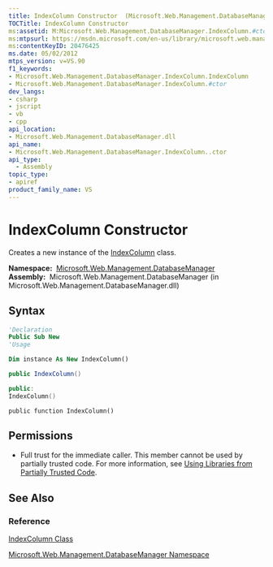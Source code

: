 ```yaml
---
title: IndexColumn Constructor  (Microsoft.Web.Management.DatabaseManager)
TOCTitle: IndexColumn Constructor
ms:assetid: M:Microsoft.Web.Management.DatabaseManager.IndexColumn.#ctor
ms:mtpsurl: https://msdn.microsoft.com/en-us/library/microsoft.web.management.databasemanager.indexcolumn.indexcolumn(v=VS.90)
ms:contentKeyID: 20476425
ms.date: 05/02/2012
mtps_version: v=VS.90
f1_keywords:
- Microsoft.Web.Management.DatabaseManager.IndexColumn.IndexColumn
- Microsoft.Web.Management.DatabaseManager.IndexColumn.#ctor
dev_langs:
- csharp
- jscript
- vb
- cpp
api_location:
- Microsoft.Web.Management.DatabaseManager.dll
api_name:
- Microsoft.Web.Management.DatabaseManager.IndexColumn..ctor
api_type:
  - Assembly
topic_type:
- apiref
product_family_name: VS
---
```


# IndexColumn Constructor

Creates a new instance of the [IndexColumn](indexcolumn-class-microsoft-web-management-databasemanager.md) class.

**Namespace:**  [Microsoft.Web.Management.DatabaseManager](microsoft-web-management-databasemanager-namespace.md)  
**Assembly:**  Microsoft.Web.Management.DatabaseManager (in Microsoft.Web.Management.DatabaseManager.dll)

## Syntax

```vb
'Declaration
Public Sub New
'Usage

Dim instance As New IndexColumn()
```

```csharp
public IndexColumn()
```

```cpp
public:
IndexColumn()
```

```jscript
public function IndexColumn()
```

## Permissions

  - Full trust for the immediate caller. This member cannot be used by partially trusted code. For more information, see [Using Libraries from Partially Trusted Code](https://msdn.microsoft.com/library/8skskf63).

## See Also

### Reference

[IndexColumn Class](indexcolumn-class-microsoft-web-management-databasemanager.md)

[Microsoft.Web.Management.DatabaseManager Namespace](microsoft-web-management-databasemanager-namespace.md)

